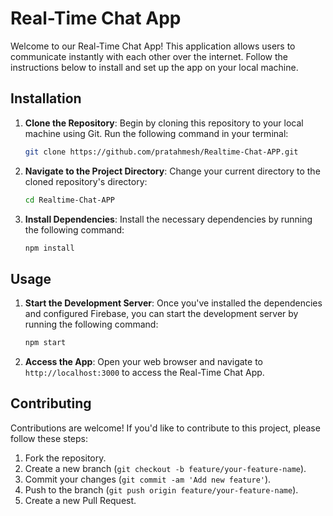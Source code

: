# Real-Time Chat App

Welcome to our Real-Time Chat App! This application allows users to communicate instantly with each other over the internet. Follow the instructions below to install and set up the app on your local machine.

## Installation

1. **Clone the Repository**: Begin by cloning this repository to your local machine using Git. Run the following command in your terminal:
   ```bash
   git clone https://github.com/pratahmesh/Realtime-Chat-APP.git

2. **Navigate to the Project Directory**: Change your current directory to the cloned repository's directory:
     ```bash
   cd Realtime-Chat-APP
   
4. **Install Dependencies**: Install the necessary dependencies by running the following command:
   ```bash
   npm install
   
## Usage

1. **Start the Development Server**: Once you've installed the dependencies and configured Firebase, you can start the development server by running the following command:
   ```bash
   npm start

2. **Access the App**: Open your web browser and navigate to `http://localhost:3000` to access the Real-Time Chat App.

## Contributing

Contributions are welcome! If you'd like to contribute to this project, please follow these steps:

1. Fork the repository.
2. Create a new branch (`git checkout -b feature/your-feature-name`).
3. Commit your changes (`git commit -am 'Add new feature'`).
4. Push to the branch (`git push origin feature/your-feature-name`).
5. Create a new Pull Request.
